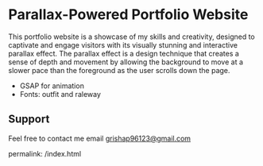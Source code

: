 #  Parallax-Powered Portfolio Website

 This portfolio website is a showcase of my skills and creativity, designed to captivate and engage visitors with its visually stunning and interactive parallax effect. The parallax effect is a design technique that creates a sense of depth and movement by allowing the background to move at a slower pace than the foreground as the user scrolls down the page. 

 - GSAP for animation
 - Fonts: outfit and raleway



## Support

Feel free to contact me email grishap96123@gmail.com

permalink: /index.html
